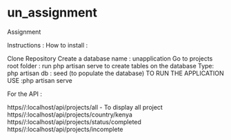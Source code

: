 # un_assignment
Assignment


Instructions :
How to install :


Clone Repository
Create a database name : unapplication
Go to projects root folder : run php artisan serve to create tables on the database
Type: php artisan db : seed (to populate the database)
TO RUN THE APPLICATION USE :php artisan serve


For the API :

https//:localhost/api/projects/all  - To display all project
https//:localhost/api/projects/country/kenya
https//:localhost/api/projects/status/completed
https//:localhost/api/projects/incomplete
